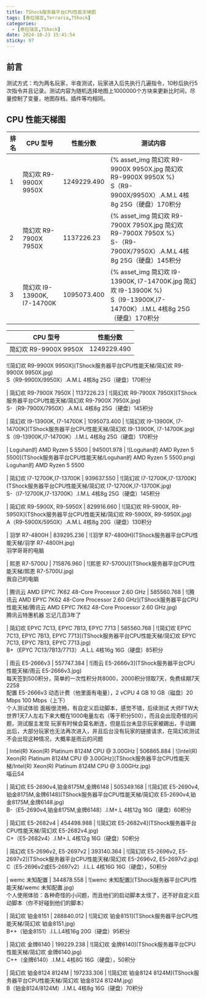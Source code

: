 ```yaml
---
title: TShock服务器平台CPU性能天梯图
tags: [泰拉瑞亚,Terraria,TShock]
categories:
  - [泰拉瑞亚,TShock]
date: 2024-10-23 15:41:54
sticky: 97
---
```


## 前言

测试方式：均为两名玩家，半夜测试，玩家进入后先执行几遍指令，10秒后执行5次指令并且记录。测试内容为随机选择地图上1000000个方块来更新比时间，尽量控制了变量，地图存档，插件等均相同。

## CPU 性能天梯图
| 排名 | CPU 型号                  | 性能分数    | 测试内容                                                                 |
|------|--------------------------|-------------|--------------------------------------------------------------------------|
| 1    | 简幻欢 R9-9900X 9950X   | 1249229.490 | {% asset_img 简幻欢 R9-9900X 9950X.jpg 简幻欢 R9-9900X 9950X %}<br>S（R9-9900X/9950X）.A.M.L 4核8g 25G（硬盘）170积分 |
| 2    | 简幻欢 R9-7900X 7950X   | 1137226.23  | {% asset_img 简幻欢 R9-7900X 7950X.jpg 简幻欢 R9-7900X 7950X %}<br>S-（R9-7900X/7950X）.A.M.L 4核8g 25G（硬盘）145积分 |
| 3    | 简幻欢 I9-13900K, I7-14700K | 1095073.400 | {% asset_img 简幻欢 I9-13900K, I7-14700K.jpg 简幻欢 I9-13900K %}<br>S（I9-13900K,I7-14700K）.I.M.L 4核8g 25G（硬盘）170积分 |



| CPU 型号                                  | 性能分数      |
|------------------------------------------|---------------|
| 简幻欢 R9-9900X 9950X                   | 1249229.490   |
![简幻欢 R9-9900X 9950X](TShock服务器平台CPU性能天梯/简幻欢 R9-9900X 9950X.jpg)  
S（R9-9900X/9950X）.A.M.L 4核8g 25G（硬盘）170积分

| 简幻欢 R9-7900X 7950X                   | 1137226.23    |
![简幻欢 R9-7900X 7950X](TShock服务器平台CPU性能天梯/简幻欢 R9-7900X 7950X.jpg)  
S-（R9-7900X/7950X）.A.M.L 4核8g 25G（硬盘）145积分

| 简幻欢 I9-13900K, I7-14700K             | 1095073.400   |
![简幻欢 I9-13900K, I7-14700K](TShock服务器平台CPU性能天梯/简幻欢 I9-13900K, I7-14700K.jpg)  
S（I9-13900K,I7-14700K）.I.M.L 4核8g 25G（硬盘）170积分

| Loguhan的 AMD Ryzen 5 5500               | 945001.978    |
![Loguhan的 AMD Ryzen 5 5500](TShock服务器平台CPU性能天梯/Loguhan的 AMD Ryzen 5 5500.png)  
Loguhan的 AMD Ryzen 5 5500

| 简幻欢 I7-12700K,I7-13700K               | 939637.550    |
![简幻欢 I7-12700K,I7-13700K](TShock服务器平台CPU性能天梯/简幻欢 I7-12700K,I7-13700K.jpg)  
S-（I7-12700K,I7-13700K）.I.M.L 4核8g 25G（硬盘）145积分

| 简幻欢 R9-5900X, R9-5950X               | 829916.660    |
![简幻欢 R9-5900X, R9-5950X](TShock服务器平台CPU性能天梯/简幻欢 R9-5900X, R9-5950X.jpg)  
A（R9-5900X/5950X）.A.M.L 4核8g 20G（硬盘）130积分

| 羽学 R7-4800H                           | 839295.236    |
![羽学 R7-4800H](TShock服务器平台CPU性能天梯/羽学 R7-4800H.jpg)  
羽学哥哥的电脑

| 熙恩 R7-5700U                           | 715876.960    |
![熙恩 R7-5700U](TShock服务器平台CPU性能天梯/熙恩 R7-5700U.jpg)  
我自己的电脑

| 腾讯云 AMD EPYC 7K62 48-Core Processor 2.60 GHz | 585560.768    |
![腾讯云 AMD EPYC 7K62 48-Core Processor 2.60 GHz](TShock服务器平台CPU性能天梯/腾讯云 AMD EPYC 7K62 48-Core Processor 2.60 GHz.jpg)  
腾讯云特惠机器 忘记几百3年了

| 简幻欢 EPYC 7C13, EPYC 7B13, EPYC 7713  | 585560.768    |
![简幻欢 EPYC 7C13, EPYC 7B13, EPYC 7713](TShock服务器平台CPU性能天梯/简幻欢 EPYC 7C13, EPYC 7B13, EPYC 7713.jpg)  
B+（EPYC 7C13/7B13/7713）.A.L.L 4核16g 16G（硬盘）85积分

| 雨云 E5-2666v3                          | 557747.384    |
![雨云 E5-2666v3](TShock服务器平台CPU性能天梯/雨云 E5-2666v3.jpg)  
每天签到500积分，简单的一次性积分共8000，2000积分领取7天，免费续期7天2258  
配置 E5-2666v3 动态计费（他里面有电量），2 vCPU 4 GB 10 GB（磁盘）20 Mbps 100 Mbps（上下）  
个人测试体验 面板很流畅，有自定义启动脚本，感觉不错，后续测试 大师FTW大世界1天7人左右下来大概在1000电量左右（等于积分500），而且会出现奇怪的问题，测试服主发现 玩家有时候会莫名断连，但是后台未显示玩家被踢出，手动踢出后，大部分玩家也无法再次进入，并且后台没有玩家的链接请求，在简幻欢测试不会出现这种情况，大概率是雨云的问题

| Intel(R) Xeon(R) Platinum 8124M CPU @ 3.00GHz | 506865.884    |
![Intel(R) Xeon(R) Platinum 8124M CPU @ 3.00GHz](TShock服务器平台CPU性能天梯/Intel(R) Xeon(R) Platinum 8124M CPU @ 3.00GHz.jpg)  
喵云S4

| 简幻欢 E5-2690v4,铂金8175M,金牌6148     | 505349.168    |
![简幻欢 E5-2690v4,铂金8175M,金牌6148](TShock服务器平台CPU性能天梯/简幻欢 E5-2690v4,铂金8175M,金牌6148.jpg)  
B-（E5-2690v4,铂金8175M,金牌6148）.I.M+.L 4核12g 16G（硬盘）60积分

| 简幻欢 E5-2682v4                        | 454498.988    |
![简幻欢 E5-2682v4](TShock服务器平台CPU性能天梯/简幻欢 E5-2682v4.jpg)  
C+（E5-2682v4）.I.M+.L 4核12g 16G（硬盘）50积分

| 简幻欢 E5-2696v2, E5-2697v2             | 393140.364    |
![简幻欢 E5-2696v2, E5-2697v2](TShock服务器平台CPU性能天梯/简幻欢 E5-2696v2, E5-2697v2.jpg)  
C（E5-2696v2或E5-2697v2）.I.L.L 4核16G 16G（硬盘），50积分

| wemc 未知配置                           | 344878.558    |
![wemc 未知配置](TShock服务器平台CPU性能天梯/wemc 未知配置.jpg)  
个人使用体验：各种奇怪的小问题，而且他们的启动脚本太怪了，还不好自定义启动脚本（你不好碰到他们的脚本）

| 简幻欢 铂金8151                         | 288840.012    |
![简幻欢 铂金8151](TShock服务器平台CPU性能天梯/简幻欢 铂金8151.jpg)  
B++（铂金8151）.I.L.L4核16g 20G（硬盘）95积分

| 简幻欢 金牌6140                         | 199229.238    |
![简幻欢 金牌6140](TShock服务器平台CPU性能天梯/简幻欢 金牌6140.jpg)  
C++（金牌6140）.I.M.L 4核8G 16G（硬盘），50积分

| 简幻欢 铂金8124 8124M                   | 197233.306    |
![简幻欢 铂金8124 8124M](TShock服务器平台CPU性能天梯/简幻欢 铂金8124 8124M.jpg)  
B（铂金8124/8124M）.I.M.L 4核8g 16G（硬盘）70积分
